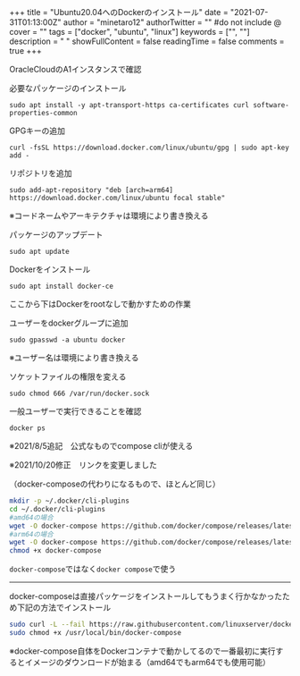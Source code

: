 +++
title = "Ubuntu20.04へのDockerのインストール"
date = "2021-07-31T01:13:00Z"
author = "minetaro12"
authorTwitter = "" #do not include @
cover = ""
tags = ["docker", "ubuntu", "linux"]
keywords = ["", ""]
description = " "
showFullContent = false
readingTime = false
comments = true
+++

OracleCloudのA1インスタンスで確認

必要なパッケージのインストール

`sudo apt install -y apt-transport-https ca-certificates curl software-properties-common`

GPGキーの追加

`curl -fsSL https://download.docker.com/linux/ubuntu/gpg | sudo apt-key add -`

リポジトリを追加

`sudo add-apt-repository "deb [arch=arm64] https://download.docker.com/linux/ubuntu focal stable"`

※コードネームやアーキテクチャは環境により書き換える

パッケージのアップデート

`sudo apt update`

Dockerをインストール

`sudo apt install docker-ce`

ここから下はDockerをrootなしで動かすための作業

ユーザーをdockerグループに追加

`sudo gpasswd -a ubuntu docker`

※ユーザー名は環境により書き換える

ソケットファイルの権限を変える

`sudo chmod 666 /var/run/docker.sock`

一般ユーザーで実行できることを確認

`docker ps`

※2021/8/5追記　公式なものでcompose cliが使える

※2021/10/20修正　リンクを変更しました

（docker-composeの代わりになるもので、ほとんど同じ）

```bash
mkdir -p ~/.docker/cli-plugins
cd ~/.docker/cli-plugins
#amd64の場合
wget -O docker-compose https://github.com/docker/compose/releases/latest/download/docker-compose-linux-x86_64
#arm64の場合
wget -O docker-compose https://github.com/docker/compose/releases/latest/download/docker-compose-linux-aarch64
chmod +x docker-compose
```

`docker-compose`ではなく`docker compose`で使う

***

docker-composeは直接パッケージをインストールしてもうまく行かなかったため下記の方法でインストール

```bash
sudo curl -L --fail https://raw.githubusercontent.com/linuxserver/docker-docker-compose/master/run.sh -o /usr/local/bin/docker-compose
sudo chmod +x /usr/local/bin/docker-compose
```

※docker-compose自体をDockerコンテナで動かしてるので一番最初に実行するとイメージのダウンロードが始まる（amd64でもarm64でも使用可能）
